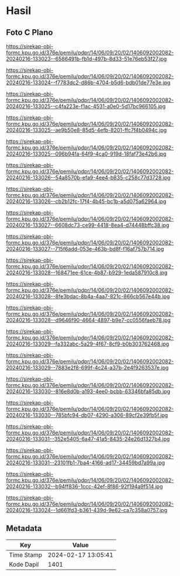 # Hasil

## Foto C Plano

https://sirekap-obj-formc.kpu.go.id/376e/pemilu/pdpr/14/06/09/20/02/1406092002082-20240216-133023--6586491b-fb1d-497b-8d33-51e76eb53f27.jpg

https://sirekap-obj-formc.kpu.go.id/376e/pemilu/pdpr/14/06/09/20/02/1406092002082-20240216-133024--f7783dc2-d86b-4704-b5d6-bdb01de77e3e.jpg

https://sirekap-obj-formc.kpu.go.id/376e/pemilu/pdpr/14/06/09/20/02/1406092002082-20240216-133025--c4fa223e-f1ac-4531-a0e0-5d17bc966105.jpg

https://sirekap-obj-formc.kpu.go.id/376e/pemilu/pdpr/14/06/09/20/02/1406092002082-20240216-133025--ae9b50e8-85d5-4efb-8201-ffc7f4b0494c.jpg

https://sirekap-obj-formc.kpu.go.id/376e/pemilu/pdpr/14/06/09/20/02/1406092002082-20240216-133025--096b94fa-64f9-4ca0-919d-18faf73e42b6.jpg

https://sirekap-obj-formc.kpu.go.id/376e/pemilu/pdpr/14/06/09/20/02/1406092002082-20240216-133026--54a8570b-efa9-4ee4-b835-c258c77d3728.jpg

https://sirekap-obj-formc.kpu.go.id/376e/pemilu/pdpr/14/06/09/20/02/1406092002082-20240216-133026--cb2b12fc-17f4-4b45-bc1b-a5d075a62964.jpg

https://sirekap-obj-formc.kpu.go.id/376e/pemilu/pdpr/14/06/09/20/02/1406092002082-20240216-133027--6608dc73-ce99-4418-8ea4-d74448bffc38.jpg

https://sirekap-obj-formc.kpu.go.id/376e/pemilu/pdpr/14/06/09/20/02/1406092002082-20240216-133027--715f6add-053e-463b-bd8f-f16af757b714.jpg

https://sirekap-obj-formc.kpu.go.id/376e/pemilu/pdpr/14/06/09/20/02/1406092002082-20240216-133028--168471ee-61ce-4b87-b929-1eda587910c8.jpg

https://sirekap-obj-formc.kpu.go.id/376e/pemilu/pdpr/14/06/09/20/02/1406092002082-20240216-133028--8fe3bdac-8b4a-4aa7-821c-866cb567e44b.jpg

https://sirekap-obj-formc.kpu.go.id/376e/pemilu/pdpr/14/06/09/20/02/1406092002082-20240216-133028--d9646f90-4664-4897-b9e7-cc0556faeb78.jpg

https://sirekap-obj-formc.kpu.go.id/376e/pemilu/pdpr/14/06/09/20/02/1406092002082-20240216-133029--fa332abc-5a29-4f67-8cf9-b0b303762468.jpg

https://sirekap-obj-formc.kpu.go.id/376e/pemilu/pdpr/14/06/09/20/02/1406092002082-20240216-133029--7883e2f8-699f-4c24-a37b-2e4f9263537e.jpg

https://sirekap-obj-formc.kpu.go.id/376e/pemilu/pdpr/14/06/09/20/02/1406092002082-20240216-133030--816e8d0b-a193-4ee0-bcbb-63346bfa85db.jpg

https://sirekap-obj-formc.kpu.go.id/376e/pemilu/pdpr/14/06/09/20/02/1406092002082-20240216-133030--785bfc94-db07-4290-a306-89cf2e39fb5f.jpg

https://sirekap-obj-formc.kpu.go.id/376e/pemilu/pdpr/14/06/09/20/02/1406092002082-20240216-133031--352e5405-6a47-41a5-8435-24e26d1327b4.jpg

https://sirekap-obj-formc.kpu.go.id/376e/pemilu/pdpr/14/06/09/20/02/1406092002082-20240216-133031--23101fb1-7ba4-4166-ad17-34459bd7a99a.jpg

https://sirekap-obj-formc.kpu.go.id/376e/pemilu/pdpr/14/06/09/20/02/1406092002082-20240216-133032--b94ff836-1ccc-42ef-8f86-92f194a9f514.jpg

https://sirekap-obj-formc.kpu.go.id/376e/pemilu/pdpr/14/06/09/20/02/1406092002082-20240216-133024--1d661fd3-b361-439d-9e62-ca7c358a0757.jpg


## Metadata

| Key        | Value               |
| ---------- | ------------------- |
| Time Stamp | 2024-02-17 13:05:41 |
| Kode Dapil | 1401                |



